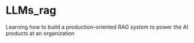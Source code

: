 # LLMs_rag
Learning how to build a production-oriented RAG system to power the AI products at an organization
